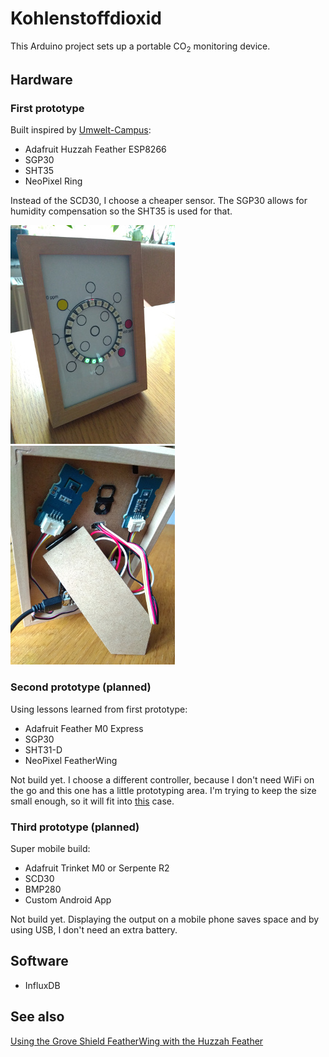 # Kohlenstoffdioxid
This Arduino project sets up a portable CO<sub>2</sub> monitoring device.

## Hardware
### First prototype
Built inspired by [Umwelt-Campus](https://www.umwelt-campus.de/forschung/projekte/iot-werkstatt/ideen-zur-corona-krise-1):
- Adafruit Huzzah Feather ESP8266
- SGP30
- SHT35
- NeoPixel Ring

Instead of the SCD30, I choose a cheaper sensor. The SGP30 allows for humidity compensation so the SHT35 is used for that. 

![first_prototype_front](/docs/first_prototype_front.jpg) ![first_prototype_front](/docs/first_prototype_back.jpg) 
### Second prototype (planned)
Using lessons learned from first prototype:
- Adafruit Feather M0 Express
- SGP30
- SHT31-D
- NeoPixel FeatherWing

Not build yet. I choose a different controller, because I don't need WiFi on the go and this one has a little prototyping area. I'm trying to keep the size small enough, so it will fit into [this](https://learn.adafruit.com/3d-printed-case-for-adafruit-feather) case.

### Third prototype (planned)
Super mobile build:
- Adafruit Trinket M0 or Serpente R2
- SCD30
- BMP280
- Custom Android App

Not build yet. Displaying the output on a mobile phone saves space and by using USB, I don't need an extra battery.

## Software
- InfluxDB

## See also
[Using the Grove Shield FeatherWing with the Huzzah Feather](https://github.com/Quitania/kohlenstoffdioxid/wiki/Using-the-Grove-Shield-FeatherWing-with-the-Huzzah-Feather)
